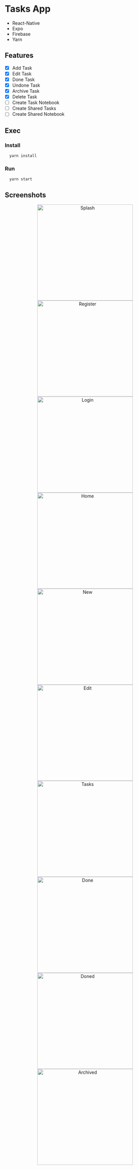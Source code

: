 # Tasks App
* React-Native
* Expo
* Firebase
* Yarn

## Features
- [x] Add Task
- [x] Edit Task
- [x] Done Task
- [x] Undone Task
- [x] Archive Task
- [x] Delete Task
- [ ] Create Task Notebook
- [ ] Create Shared Tasks
- [ ] Create Shared Notebook

## Exec
### Install
```
  yarn install
```
### Run
```
  yarn start
```


## Screenshots
<p align="center">
  <img src="screenshots/screen1.png" alt="Splash") width="300"/>
  <img src="screenshots/screen2.png" alt="Register") width="300"/>
  <img src="screenshots/screen3.png" alt="Login") width="300"/>
  <img src="screenshots/screen4.png" alt="Home") width="300"/>
  <img src="screenshots/screen5.png" alt="New") width="300"/>
  <img src="screenshots/screen6.png" alt="Edit") width="300"/>
  <img src="screenshots/screen7.png" alt="Tasks") width="300"/>
  <img src="screenshots/screen8.png" alt="Done") width="300"/>
  <img src="screenshots/screen9.png" alt="Doned") width="300"/>
  <img src="screenshots/screen10.png" alt="Archived") width="300"/>
</p>
